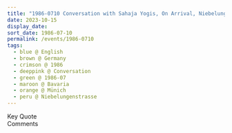 ```yaml
---
title: "1986-0710 Conversation with Sahaja Yogis, On Arrival, Niebelungenstrasse 68, Münich, Bavaria, Germany"
date: 2023-10-15
display_date: 
sort_date: 1986-07-10
permalink: /events/1986-0710
tags:
  - blue @ English
  - brown @ Germany
  - crimson @ 1986
  - deeppink @ Conversation
  - green @ 1986-07
  - maroon @ Bavaria
  - orange @ Münich
  - peru @ Niebelungenstrasse
---
```


<wave-list>
  <list-title color="green" width="75">Key Quote</list-title>
  <list-item color="BlanchedAlmond"  width="200"></list-item>
  <list-item color="Lavender"></list-item>
  <list-item color="BlanchedAlmond"></list-item>
</wave-list>

<br>

<wave-list>
  <list-title color="green" width="75">Comments</list-title>
  <list-item color="BlanchedAlmond"  width="200"></list-item>
  <list-item color="Lavender"></list-item>
  <list-item color="BlanchedAlmond"></list-item>
</wave-list>